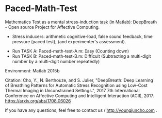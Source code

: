 # Paced-Math-Test
Mathematics Test as a mental stress-induction task (in Matlab): DeepBreath - Open source Project for Affective Computing.

* Stress inducers: arithmetic cognitive-load, false sound feedback, time pressure (paced test), (and experimenter's assessment).



+ Run TASK A: Paced-math-test-A.m: Easy (Counting down)
+ Run TASK B: Paced-math-test-B.m: Difficult (Subtracting a multi-digit number by a multi-digit number repeatedly)


Environment: Matlab 2015b



Citation:
Cho, Y., N. Berthouze, and S. Julier, "DeepBreath: Deep Learning of Breathing Patterns for Automatic Stress Recognition using Low-Cost Thermal Imaging in Unconstrained Settings.", 2017 7th International Conference on Affective Computing and Intelligent Interaction (ACII), 2017. https://arxiv.org/abs/1708.06026


If you have any questions, feel free to contact us / http://youngjuncho.com .
